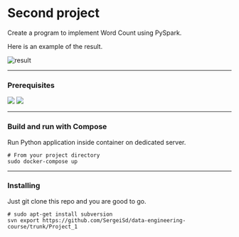 # Second project

Create a program to implement Word Count using PySpark.

Here is an example of the result.

![result](https://github.com/SergeiSd/data-engineering-course/tree/main/Project_2/images/result.png)

---

### Prerequisites

![](https://img.shields.io/badge/Docker-19.03.8-inactivegreen) ![](https://img.shields.io/badge/docker--compose-1.25.0-inactivegreen)

---

    
### Build and run with Compose

Run Python application inside container on dedicated server.

    # From your project directory
    sudo docker-compose up

---

### Installing

Just git clone this repo and you are good to go.
    
    # sudo apt-get install subversion
    svn export https://github.com/SergeiSd/data-engineering-course/trunk/Project_1
